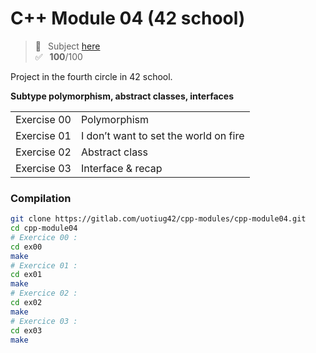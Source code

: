 # C++ Module 04 (42 school)
> 📑 &ensp;Subject [here](/subject/subject_cpp_module_04.pdf) <br />
✅ &ensp;**100**/100

Project in the fourth circle in 42 school.

**Subtype polymorphism, abstract classes, interfaces**

<table>
<tr><td>Exercise 00</td><td>Polymorphism</td></tr>
<tr><td>Exercise 01</td><td>I don’t want to set the world on fire</td></tr>
<tr><td>Exercise 02</td><td>Abstract class</td></tr>
<tr><td>Exercise 03</td><td>Interface & recap</td></tr>
</table>

### Compilation
```bash
git clone https://gitlab.com/uotiug42/cpp-modules/cpp-module04.git
cd cpp-module04
# Exercice 00 :
cd ex00
make
# Exercice 01 :
cd ex01
make
# Exercice 02 :
cd ex02
make
# Exercice 03 :
cd ex03
make
```